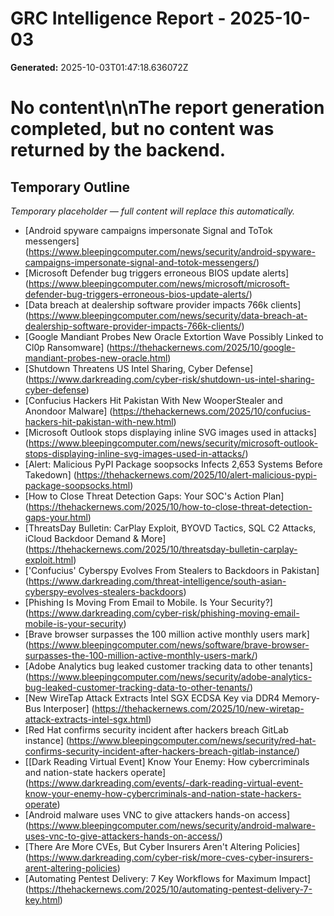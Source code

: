 # GRC Intelligence Report - 2025-10-03
**Generated:** 2025-10-03T01:47:18.636072Z
# No content\n\nThe report generation completed, but no content was returned by the backend.

## Temporary Outline
_Temporary placeholder — full content will replace this automatically._
- [Android spyware campaigns impersonate Signal and ToTok messengers] (https://www.bleepingcomputer.com/news/security/android-spyware-campaigns-impersonate-signal-and-totok-messengers/)
- [Microsoft Defender bug triggers erroneous BIOS update alerts] (https://www.bleepingcomputer.com/news/microsoft/microsoft-defender-bug-triggers-erroneous-bios-update-alerts/)
- [Data breach at dealership software provider impacts 766k clients] (https://www.bleepingcomputer.com/news/security/data-breach-at-dealership-software-provider-impacts-766k-clients/)
- [Google Mandiant Probes New Oracle Extortion Wave Possibly Linked to Cl0p Ransomware] (https://thehackernews.com/2025/10/google-mandiant-probes-new-oracle.html)
- [Shutdown Threatens US Intel Sharing, Cyber Defense] (https://www.darkreading.com/cyber-risk/shutdown-us-intel-sharing-cyber-defense)
- [Confucius Hackers Hit Pakistan With New WooperStealer and Anondoor Malware] (https://thehackernews.com/2025/10/confucius-hackers-hit-pakistan-with-new.html)
- [Microsoft Outlook stops displaying inline SVG images used in attacks] (https://www.bleepingcomputer.com/news/security/microsoft-outlook-stops-displaying-inline-svg-images-used-in-attacks/)
- [Alert: Malicious PyPI Package soopsocks Infects 2,653 Systems Before Takedown] (https://thehackernews.com/2025/10/alert-malicious-pypi-package-soopsocks.html)
- [How to Close Threat Detection Gaps: Your SOC's Action Plan] (https://thehackernews.com/2025/10/how-to-close-threat-detection-gaps-your.html)
- [ThreatsDay Bulletin: CarPlay Exploit, BYOVD Tactics, SQL C2 Attacks, iCloud Backdoor Demand & More] (https://thehackernews.com/2025/10/threatsday-bulletin-carplay-exploit.html)
- ['Confucius' Cyberspy Evolves From Stealers to Backdoors in Pakistan] (https://www.darkreading.com/threat-intelligence/south-asian-cyberspy-evolves-stealers-backdoors)
- [Phishing Is Moving From Email to Mobile. Is Your Security?] (https://www.darkreading.com/cyber-risk/phishing-moving-email-mobile-is-your-security)
- [Brave browser surpasses the 100 million active monthly users mark] (https://www.bleepingcomputer.com/news/software/brave-browser-surpasses-the-100-million-active-monthly-users-mark/)
- [Adobe Analytics bug leaked customer tracking data to other tenants] (https://www.bleepingcomputer.com/news/security/adobe-analytics-bug-leaked-customer-tracking-data-to-other-tenants/)
- [New WireTap Attack Extracts Intel SGX ECDSA Key via DDR4 Memory-Bus Interposer] (https://thehackernews.com/2025/10/new-wiretap-attack-extracts-intel-sgx.html)
- [Red Hat confirms security incident after hackers breach GitLab instance] (https://www.bleepingcomputer.com/news/security/red-hat-confirms-security-incident-after-hackers-breach-gitlab-instance/)
- [[Dark Reading Virtual Event] Know Your Enemy: How cybercriminals and nation-state hackers operate] (https://www.darkreading.com/events/-dark-reading-virtual-event-know-your-enemy-how-cybercriminals-and-nation-state-hackers-operate)
- [Android malware uses VNC to give attackers hands-on access] (https://www.bleepingcomputer.com/news/security/android-malware-uses-vnc-to-give-attackers-hands-on-access/)
- [There Are More CVEs, But Cyber Insurers Aren't Altering Policies] (https://www.darkreading.com/cyber-risk/more-cves-cyber-insurers-arent-altering-policies)
- [Automating Pentest Delivery: 7 Key Workflows for Maximum Impact] (https://thehackernews.com/2025/10/automating-pentest-delivery-7-key.html)
